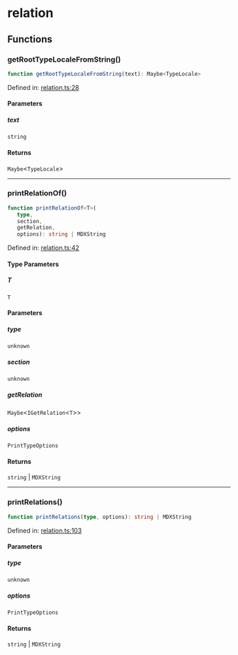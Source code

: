 # relation

## Functions

### getRootTypeLocaleFromString()

```ts
function getRootTypeLocaleFromString(text): Maybe<TypeLocale>
```

Defined in: [relation.ts:28](https://github.com/graphql-markdown/graphql-markdown/blob/main/packages/printer-legacy/src/relation.ts#L28)

#### Parameters

##### text

`string`

#### Returns

`Maybe`\<`TypeLocale`\>

***

### printRelationOf()

```ts
function printRelationOf<T>(
   type, 
   section, 
   getRelation, 
   options): string | MDXString
```

Defined in: [relation.ts:42](https://github.com/graphql-markdown/graphql-markdown/blob/main/packages/printer-legacy/src/relation.ts#L42)

#### Type Parameters

##### T

`T`

#### Parameters

##### type

`unknown`

##### section

`unknown`

##### getRelation

`Maybe`\<`IGetRelation`\<`T`\>\>

##### options

`PrintTypeOptions`

#### Returns

`string` \| `MDXString`

***

### printRelations()

```ts
function printRelations(type, options): string | MDXString
```

Defined in: [relation.ts:103](https://github.com/graphql-markdown/graphql-markdown/blob/main/packages/printer-legacy/src/relation.ts#L103)

#### Parameters

##### type

`unknown`

##### options

`PrintTypeOptions`

#### Returns

`string` \| `MDXString`
